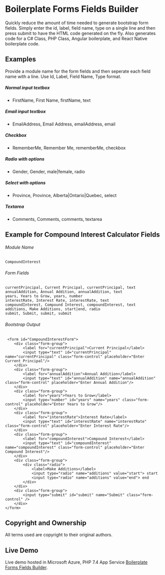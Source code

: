 # Boilerplate Forms Fields Builder

Quickly reduce the amount of time needed to generate bootstrap form fields. Simply enter the id, label, field name, type on a single line and then press submit to have the HTML code generated on the fly. Also generates code for a C# Class, PHP Class, Angular boilerplate, and React Native boilerplate code.

## Examples

Provide a module name for the form fields and then seperate each field name with a line. Use Id, Label, Field Name, Type format.

##### Normal input textbox
* FirstName, First Name, firstName, text

##### Email input textbox
* EmailAddress, Email Address, emailAddress, email

##### Checkbox
* RememberMe, Remember Me, rememberMe, checkbox

##### Radio with options
* Gender, Gender, male|female, radio

##### Select with options
* Province, Province, Alberta|Ontario|Quebec, select

##### Textarea
* Comments, Comments, comments, textarea

## Example for Compound Interest Calculator Fields

###### Module Name
```
CompoundInterest
```

###### Form Fields
```
currentPrincipal, Current Principal, currentPrincipal, text
annualAddition, Annual Addition, annualAddition, text
years, Years to Grow, years, number
interestRate, Interest Rate, interestRate, text
compoundInterest, Compound Interest, compoundInterest, text
additions, Make Additions, start|end, radio
submit, Submit, submit, submit
```

###### Bootstrap Output
```
 <form id="CompoundInterestForm">
	<div class="form-group">
		<label for="currentPrincipal">Current Principal</label>
		<input type="text" id="currentPrincipal" name="currentPrincipal" class="form-control" placeholder="Enter Current Principal"/>
	</div>
	<div class="form-group">
		<label for="annualAddition">Annual Addition</label>
		<input type="text" id="annualAddition" name="annualAddition" class="form-control" placeholder="Enter Annual Addition"/>
	</div>
	<div class="form-group">
		<label for="years">Years to Grow</label>
		<input type="number" id="years" name="years" class="form-control" placeholder="Enter Years to Grow"/>
	</div>
	<div class="form-group">
		<label for="interestRate">Interest Rate</label>
		<input type="text" id="interestRate" name="interestRate" class="form-control" placeholder="Enter Interest Rate"/>
	</div>
	<div class="form-group">
		<label for="compoundInterest">Compound Interest</label>
		<input type="text" id="compoundInterest" name="compoundInterest" class="form-control" placeholder="Enter Compound Interest"/>
	</div>
	<div class="form-group">
		<div class="radio">
			<label>Make Additions</label>
			<input type="radio" name="additions" value="start"> start
			<input type="radio" name="additions" value="end"> end
		</div>
	</div>
	<div class="form-group">
		<input type="submit" id="submit" name="Submit" class="form-control" />
	</div>	
</form>	
```

## Copyright and Ownership

All terms used are copyright to their original authors.

## Live Demo

Live demo hosted in Microsoft Azure, PHP 7.4 App Service [Boilerplate Forms Fields Builder](https://dev-php-boilerplate-forms.azurewebsites.net/).